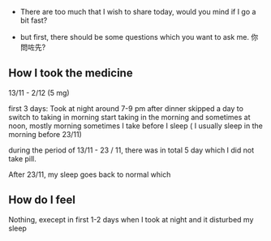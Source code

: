 - There are too much that I wish to share today, would you mind if I go a bit fast?

- but first, there should be some questions which you want to ask me. 你問咗先?

## How I took the medicine

13/11 - 2/12 (5 mg) 



first 3 days: Took at night around 7-9 pm after dinner 
skipped a day to switch to taking in morning
start taking in the morning and sometimes at noon, mostly morning
sometimes I take before I sleep ( I usually sleep in the morning before 23/11)

during the period of 13/11 - 23 / 11, there was in total 5 day which I did not take pill. 

After 23/11, my sleep goes back to normal which 
## How do I feel

Nothing, execept in first 1-2 days when I took at night and it disturbed my sleep 
